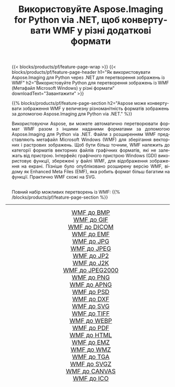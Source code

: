 ﻿---
title: Використовуйте Aspose.Imaging for Python via .NET, щоб конвертувати WMF у різні додаткові формати 
weight: 3920
url: /uk/python-net/conversion/from/wmf/ 
lang: uk
langdirlevel: 2
locales: zh-hans,ja,it,ru,de,es,fr,nl,id,lt,pl,pt,vi,tr,ko,zh-hant,ar,hi,th,sv,cs,uk,he
description: Ви можете швидко трансформувати WMF(Метафайл Microsoft Windows) у різні формати за допомогою Aspose.Imaging для Python via .NET.
---

{{< blocks/products/pf/feature-page-wrap >}}
{{< blocks/products/pf/feature-page-header h1="Як використовувати Aspose.Imaging для Python через .NET для перетворення зображень із WMF" h2="Використовуйте Python для перетворення зображень із WMF (Метафайл Microsoft Windows) у різні формати" downloadText="Завантажити" >}}


{{% blocks/products/pf/feature-page-section  h2="Aspose може конвертувати зображення WMF у величезну різноманітність форматів зображень за допомогою Aspose.Imaging для Python via .NET." %}}
<p align=justify>Використовуючи Aspose, ви можете автоматично перетворювати формат WMF разом з іншими наданими форматами за допомогою Aspose.Imaging для Python via .NET. Файли з розширенням WMF представляють метафайл Microsoft Windows (WMF) для зберігання векторних і растрових зображень. Щоб бути більш точним, WMF належить до категорії форматів векторних файлів графічних форматів, які не залежать від пристрою. Інтерфейс графічного пристрою Windows (GDI) використовує функції, збережені у файлі WMF, для відображення зображення на екрані. Пізніше було опубліковано розширену версію WMF, відому як Enhanced Meta Files (EMF), яка робить формат більш багатим на функції. Практично WMF схожі на SVG.</p>
<br/>
Повний набір можливих перетворень із WMF:
{{% /blocks/products/pf/feature-page-section %}}
<div class="container-fluid productfamilypage bg-gray">
    <div class="convertypes bg-gray agp-content section">
        <div class="container">
		<hr style="margin-left:-20px;"/>
		<div class="row other-converters" style="gap: 10px;font-size: 19px;text-align:center;">
		    <div class='col-md-2 other-converter remove-lp remove-rp'><a href="/imaging/uk/python-net/conversion/wmf-to-bmp/" style="padding:15px;">WMF до BMP</a></div><div class='col-md-2 other-converter remove-lp remove-rp'><a href="/imaging/uk/python-net/conversion/wmf-to-gif/" style="padding:15px;">WMF до GIF</a></div><div class='col-md-2 other-converter remove-lp remove-rp'><a href="/imaging/uk/python-net/conversion/wmf-to-dicom/" style="padding:15px;">WMF до DICOM</a></div><div class='col-md-2 other-converter remove-lp remove-rp'><a href="/imaging/uk/python-net/conversion/wmf-to-emf/" style="padding:15px;">WMF до EMF</a></div><div class='col-md-2 other-converter remove-lp remove-rp'><a href="/imaging/uk/python-net/conversion/wmf-to-jpg/" style="padding:15px;">WMF до JPG</a></div><div class='col-md-2 other-converter remove-lp remove-rp'><a href="/imaging/uk/python-net/conversion/wmf-to-jpeg/" style="padding:15px;">WMF до JPEG</a></div><div class='col-md-2 other-converter remove-lp remove-rp'><a href="/imaging/uk/python-net/conversion/wmf-to-jp2/" style="padding:15px;">WMF до JP2</a></div><div class='col-md-2 other-converter remove-lp remove-rp'><a href="/imaging/uk/python-net/conversion/wmf-to-j2k/" style="padding:15px;">WMF до J2K</a></div><div class='col-md-2 other-converter remove-lp remove-rp'><a href="/imaging/uk/python-net/conversion/wmf-to-jpeg2000/" style="padding:15px;">WMF до JPEG2000</a></div><div class='col-md-2 other-converter remove-lp remove-rp'><a href="/imaging/uk/python-net/conversion/wmf-to-png/" style="padding:15px;">WMF до PNG</a></div><div class='col-md-2 other-converter remove-lp remove-rp'><a href="/imaging/uk/python-net/conversion/wmf-to-apng/" style="padding:15px;">WMF до APNG</a></div><div class='col-md-2 other-converter remove-lp remove-rp'><a href="/imaging/uk/python-net/conversion/wmf-to-psd/" style="padding:15px;">WMF до PSD</a></div><div class='col-md-2 other-converter remove-lp remove-rp'><a href="/imaging/uk/python-net/conversion/wmf-to-dxf/" style="padding:15px;">WMF до DXF</a></div><div class='col-md-2 other-converter remove-lp remove-rp'><a href="/imaging/uk/python-net/conversion/wmf-to-svg/" style="padding:15px;">WMF до SVG</a></div><div class='col-md-2 other-converter remove-lp remove-rp'><a href="/imaging/uk/python-net/conversion/wmf-to-tiff/" style="padding:15px;">WMF до TIFF</a></div><div class='col-md-2 other-converter remove-lp remove-rp'><a href="/imaging/uk/python-net/conversion/wmf-to-webp/" style="padding:15px;">WMF до WEBP</a></div><div class='col-md-2 other-converter remove-lp remove-rp'><a href="/imaging/uk/python-net/conversion/wmf-to-pdf/" style="padding:15px;">WMF до PDF</a></div><div class='col-md-2 other-converter remove-lp remove-rp'><a href="/imaging/uk/python-net/conversion/wmf-to-html/" style="padding:15px;">WMF до HTML</a></div><div class='col-md-2 other-converter remove-lp remove-rp'><a href="/imaging/uk/python-net/conversion/wmf-to-emz/" style="padding:15px;">WMF до EMZ</a></div><div class='col-md-2 other-converter remove-lp remove-rp'><a href="/imaging/uk/python-net/conversion/wmf-to-wmz/" style="padding:15px;">WMF до WMZ</a></div><div class='col-md-2 other-converter remove-lp remove-rp'><a href="/imaging/uk/python-net/conversion/wmf-to-tga/" style="padding:15px;">WMF до TGA</a></div><div class='col-md-2 other-converter remove-lp remove-rp'><a href="/imaging/uk/python-net/conversion/wmf-to-svgz/" style="padding:15px;">WMF до SVGZ</a></div><div class='col-md-2 other-converter remove-lp remove-rp'><a href="/imaging/uk/python-net/conversion/wmf-to-canvas/" style="padding:15px;">WMF до CANVAS</a></div><div class='col-md-2 other-converter remove-lp remove-rp'><a href="/imaging/uk/python-net/conversion/wmf-to-ico/" style="padding:15px;">WMF до ICO</a></div>
                </div>
        </div>
    </div>
</div>
<br/>

